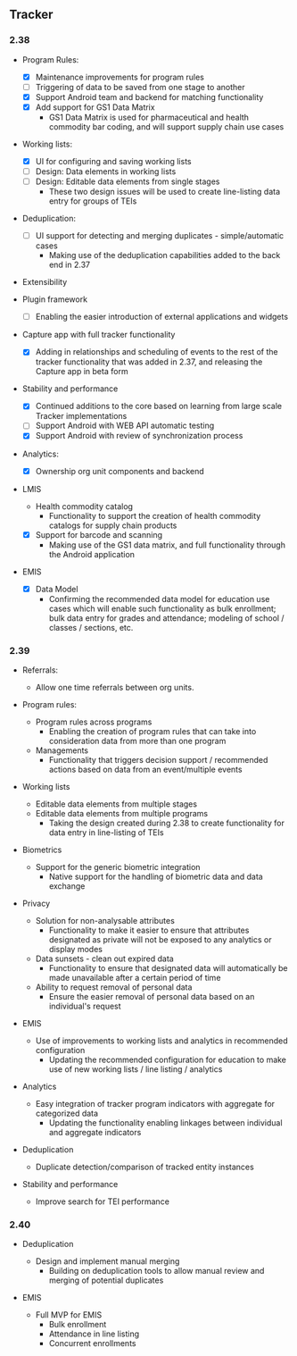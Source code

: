 ## Tracker

### 2.38

-   Program Rules:

    -   [x] Maintenance improvements for program rules
    -   [ ] Triggering of data to be saved from one stage to another
    -   [x] Support Android team and backend for matching functionality
    -   [x] Add support for GS1 Data Matrix
        -   GS1 Data Matrix is used for pharmaceutical and health commodity bar coding, and will support supply chain use cases

-   Working lists:

    -   [X] UI for configuring and saving working lists
    -   [ ] Design: Data elements in working lists
    -   [ ] Design: Editable data elements from single stages
        -   These two design issues will be used to create line-listing data entry for groups of TEIs

-   Deduplication:

    -   [ ] UI support for detecting and merging duplicates - simple/automatic cases
        -   Making use of the deduplication capabilities added to the back end in 2.37

-   Extensibility

-   Plugin framework

    -   [ ] Enabling the easier introduction of external applications and widgets

-   Capture app with full tracker functionality

    -   [x] Adding in relationships and scheduling of events to the rest of the tracker functionality that was added in 2.37, and releasing the Capture app in beta form

-   Stability and performance

    -   [x] Continued additions to the core based on learning from large scale Tracker implementations
    -   [ ] Support Android with WEB API automatic testing
    -   [x] Support Android with review of synchronization process

-   Analytics:

    -   [x] Ownership org unit components and backend

-   LMIS

    -   Health commodity catalog
        -   Functionality to support the creation of health commodity catalogs for supply chain products
    -   [x] Support for barcode and scanning
        -   Making use of the GS1 data matrix, and full functionality through the Android application

-   EMIS

    -   [x] Data Model
        -   Confirming the recommended data model for education use cases which will enable such functionality as bulk enrollment; bulk data entry for grades and attendance; modeling of school / classes / sections, etc.

### 2.39

-   Referrals:

    -   Allow one time referrals between org units.

-   Program rules:

    -   Program rules across programs
        -   Enabling the creation of program rules that can take into consideration data from more than one program
    -   Managements
        -   Functionality that triggers decision support / recommended actions based on data from an event/multiple events

-   Working lists

    -   Editable data elements from multiple stages
    -   Editable data elements from multiple programs
        -   Taking the design created during 2.38 to create functionality for data entry in line-listing of TEIs

-   Biometrics

    -   Support for the generic biometric integration
        -   Native support for the handling of biometric data and data exchange

-   Privacy

    -   Solution for non-analysable attributes
        -   Functionality to make it easier to ensure that attributes designated as private will not be exposed to any analytics or display modes
    -   Data sunsets - clean out expired data
        -   Functionality to ensure that designated data will automatically be made unavailable after a certain period of time
    -   Ability to request removal of personal data
        -   Ensure the easier removal of personal data based on an individual's request

-   EMIS

    -   Use of improvements to working lists and analytics in recommended configuration
        -   Updating the recommended configuration for education to make use of new working lists / line listing / analytics

-   Analytics

    -   Easy integration of tracker program indicators with aggregate for categorized data
        -   Updating the functionality enabling linkages between individual and aggregate indicators

-   Deduplication

    -   Duplicate detection/comparison of tracked entity instances

-   Stability and performance

    -   Improve search for TEI performance

### 2.40

-   Deduplication

    -   Design and implement manual merging
        -   Building on deduplication tools to allow manual review and merging of potential duplicates

-   EMIS

    -   Full MVP for EMIS
        -   Bulk enrollment
        -   Attendance in line listing
        -   Concurrent enrollments
